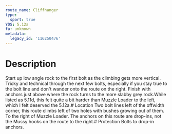 ```yaml
---
route_name: Cliffhanger
type:
  sport: true
YDS: 5.12a
fa: unknown
metadata:
  legacy_id: '116250476'
---
```

# Description
Start up low angle rock to the first bolt as the climbing gets more vertical. Tricky and technical through the next few bolts, especially if you stay true to the bolt line and don't wander onto the route on the right. Finish with anchors just above where the rock turns to the more slabby grey rock.While listed as 5.11d, this felt quite a bit harder than Muzzle Loader to the left, which I felt deserved the 5.12a.# Location
Two bolt lines left of the offwidth corner, this route climbs left of two holes with bushes growing out of them. To the right of Muzzle Loader. The anchors on this route are drop-ins, not the Mussy hooks on the route to the right.# Protection
Bolts to drop-in anchors.